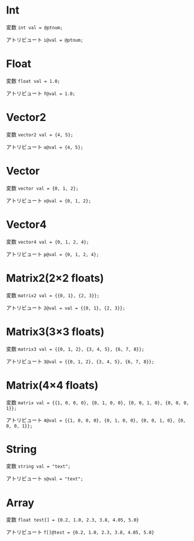 # Int
変数
`int val = @ptnum;`

アトリビュート
`i@val = @ptnum;`

# Float
変数
`float val = 1.0;`

アトリビュート
`f@val = 1.0;`

# Vector2
変数
`vector2 val = {4, 5};`

アトリビュート
`u@val = {4, 5};`

# Vector
変数
`vector val = {0, 1, 2};`

アトリビュート
`v@val = {0, 1, 2};`

# Vector4
変数
`vector4 val = {0, 1, 2, 4};`

アトリビュート
`p@val = {0, 1, 2, 4};`

# Matrix2(2×2 floats)
変数
`matrix2 val = {{0, 1}, {2, 3}};`

アトリビュート
`2@val = val = {{0, 1}, {2, 3}};`

# Matrix3(3×3 floats)
変数
`matrix3 val = {{0, 1, 2}, {3, 4, 5}, {6, 7, 8}};`

アトリビュート
`3@val = {{0, 1, 2}, {3, 4, 5}, {6, 7, 8}};`

# Matrix(4×4 floats)
変数
`matrix val = {{1, 0, 0, 0}, {0, 1, 0, 0}, {0, 0, 1, 0}, {0, 0, 0, 1}};`

アトリビュート
`4@val = {{1, 0, 0, 0}, {0, 1, 0, 0}, {0, 0, 1, 0}, {0, 0, 0, 1}};`

# String
変数
`string val = "text";`

アトリビュート
`s@val = "text";`

# Array
変数
`float test[] = {0.2, 1.0, 2.3, 3.8, 4.05, 5.0}`

アトリビュート
`f[]@test = {0.2, 1.0, 2.3, 3.8, 4.05, 5.0}`
